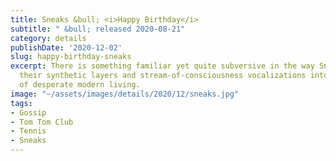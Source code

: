 ```yaml
---
title: Sneaks &bull; <i>Happy Birthday</i>
subtitle: " &bull; released 2020-08-21"
category: details
publishDate: '2020-12-02'
slug: happy-birthday-sneaks
excerpt: There is something familiar yet quite subversive in the way Sneaks assembles
  their synthetic layers and stream-of-consciousness vocalizations into a collage
  of desperate modern living.
image: "~/assets/images/details/2020/12/sneaks.jpg"
tags:
- Gossip
- Tom Tom Club
- Tennis
- Sneaks
---
```


